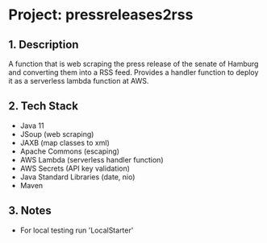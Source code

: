 # Project: pressreleases2rss

## 1. Description

A function that is web scraping the press release of the senate of Hamburg and converting them into a RSS feed.
Provides a handler function to deploy it as a serverless lambda function at AWS. 

## 2. Tech Stack
+ Java 11
+ JSoup (web scraping)
+ JAXB (map classes to xml)
+ Apache Commons (escaping)
+ AWS Lambda (serverless handler function)
+ AWS Secrets (API key validation)
+ Java Standard Libraries (date, nio)
+ Maven

## 3. Notes
+ For local testing run 'LocalStarter'